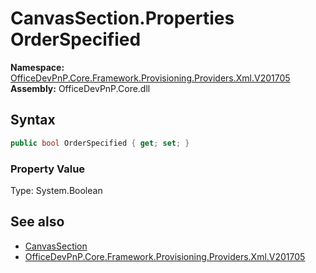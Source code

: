 # CanvasSection.Properties OrderSpecified
  

**Namespace:** [OfficeDevPnP.Core.Framework.Provisioning.Providers.Xml.V201705](OfficeDevPnP.Core.Framework.Provisioning.Providers.Xml.V201705.md)  
**Assembly:** OfficeDevPnP.Core.dll  
## Syntax
```C#
public bool OrderSpecified { get; set; }
```

### Property Value
Type: System.Boolean  

## See also
- [CanvasSection](OfficeDevPnP.Core.Framework.Provisioning.Providers.Xml.V201705.CanvasSection.md) 
- [OfficeDevPnP.Core.Framework.Provisioning.Providers.Xml.V201705](OfficeDevPnP.Core.Framework.Provisioning.Providers.Xml.V201705.md) 

